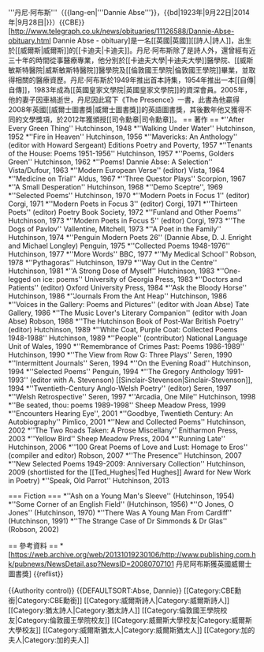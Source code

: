 '''丹尼·阿布斯'''（{{lang-en|'''Dannie Abse'''}}，{{bd|1923年|9月22日|2014年|9月28日|}}）{{CBE}}<ref>[http://www.telegraph.co.uk/news/obituaries/11126588/Dannie-Abse-obituary.html Dannie Abse - obituary]</ref>是一名[[英國|英國]][[詩人|詩人]]，出生於[[威爾斯|威爾斯]]的[[卡迪夫|卡迪夫]]。丹尼·阿布斯除了是詩人外，還曾經有近三十年的時間從事醫療專業，他分別於[[卡迪夫大學|卡迪夫大學]]醫學院、[[威斯敏斯特醫院|威斯敏斯特醫院]]醫學院及[[倫敦國王學院|倫敦國王學院]]畢業，並取得相關的醫療資歷。丹尼·阿布斯於1949年推出首本詩集，1954年推出一本[[自傳|自傳]]，1983年成為[[英國皇家文學院|英國皇家文學院]]的資深會員。2005年，他的妻子因車禍逝世，丹尼因此寫下《The Presence》一書，此書為他贏得2008年英國[[威爾士圖書獎|威爾士圖書獎]]的英語圖書獎，其後數年他又獲得不同的文學獎項，於2012年獲頒授[[司令勳章|司令勳章]]。
== 著作 ==
*''After Every Green Thing'' Hutchinson, 1948
*''Walking Under Water'' Hutchinson, 1952
*''Fire in Heaven'' Hutchinson, 1956
*''Mavericks: An Anthology'' (editor with Howard Sergeant) Editions Poetry and Poverty, 1957
*''Tenants of the House: Poems 1951-1956'' Hutchinson, 1957
*''Poems, Golders Green'' Hutchinson, 1962
*''Poems! Dannie Abse: A Selection'' Vista/Dufour, 1963
*''Modern European Verse'' (editor) Vista, 1964
*''Medicine on Trial'' Aldus, 1967
*''Three Questor Plays'' Scorpion, 1967
*''A Small Desperation'' Hutchinson, 1968
*''Demo Sceptre'', 1969
*''Selected Poems'' Hutchinson, 1970
*''Modern Poets in Focus 1'' (editor) Corgi, 1971
*''Modern Poets in Focus 3'' (editor) Corgi, 1971
*''Thirteen Poets'' (editor) Poetry Book Society, 1972
*''Funland and Other Poems'' Hutchinson, 1973
*''Modern Poets in Focus 5'' (editor) Corgi, 1973
*''The Dogs of Pavlov'' Vallentine, Mitchell, 1973
*''A Poet in the Family'' Hutchinson, 1974
*''Penguin Modern Poets 26'' (Dannie Abse, D. J. Enright and Michael Longley) Penguin, 1975
*''Collected Poems 1948-1976'' Hutchinson, 1977
*''More Words'' BBC, 1977
*''My Medical School'' Robson, 1978
*''Pythagoras'' Hutchinson, 1979
*''Way Out in the Centre'' Hutchinson, 1981
*''A Strong Dose of Myself'' Hutchinson, 1983
*''One-legged on ice: poems'' University of Georgia Press, 1983
*''Doctors and Patients'' (editor) Oxford University Press, 1984
*''Ask the Bloody Horse'' Hutchinson, 1986
*''Journals From the Ant Heap'' Hutchinson, 1986
*''Voices in the Gallery: Poems and Pictures'' (editor with Joan Abse) Tate Gallery, 1986
*''The Music Lover's Literary Companion'' (editor with Joan Abse) Robson, 1988
*''The Hutchinson Book of Post-War British Poetry'' (editor) Hutchinson, 1989
*''White Coat, Purple Coat: Collected Poems 1948-1988'' Hutchinson, 1989
*''People'' (contributor) National Language Unit of Wales, 1990
*''Remembrance of Crimes Past: Poems 1986-1989'' Hutchinson, 1990
*''The View from Row G: Three Plays'' Seren, 1990
*''Intermittent Journals'' Seren, 1994
*''On the Evening Road'' Hutchinson, 1994
*''Selected Poems'' Penguin, 1994
*''The Gregory Anthology 1991-1993'' (editor with A. Stevenson) [[Sinclair-Stevenson|Sinclair-Stevenson]], 1994
*''Twentieth-Century Anglo-Welsh Poetry'' (editor) Seren, 1997
*''Welsh Retrospective'' Seren, 1997
*''Arcadia, One Mile'' Hutchinson, 1998
*''Be seated, thou: poems 1989-1998'' Sheep Meadow Press, 1999
*''Encounters Hearing Eye'', 2001
*''Goodbye, Twentieth Century: An Autobiography'' Pimlico, 2001
*''New and Collected Poems'' Hutchinson, 2002
*''The Two Roads Taken: A Prose Miscellany'' Enitharmon Press, 2003
*''Yellow Bird'' Sheep Meadow Press, 2004
*''Running Late'' Hutchinson, 2006
*''100 Great Poems of Love and Lust: Homage to Eros'' (compiler and editor) Robson, 2007
*''The Presence'' Hutchinson, 2007
*''New Selected Poems 1949-2009: Anniversary Collection'' Hutchinson, 2009 (shortlisted for the [[Ted_Hughes|Ted Hughes]] Award for New Work in Poetry)
*''Speak, Old Parrot'' Hutchinson, 2013

=== Fiction ===
*''Ash on a Young Man's Sleeve'' (Hutchinson, 1954)
*''Some Corner of an English Field'' (Hutchinson, 1956)
*''O Jones, O Jones'' (Hutchinson, 1970)
*''There Was A Young Man From Cardiff'' (Hutchinson, 1991)
*''The Strange Case of Dr Simmonds & Dr Glas'' (Robson, 2002)

== 參考資料 ==
*[https://web.archive.org/web/20131019230106/http://www.publishing.com.hk/pubnews/NewsDetail.asp?NewsID=20080707101 丹尼阿布斯獲英國威爾士圖書獎]
{{reflist}}

{{Authority control}}
{{DEFAULTSORT:Abse, Dannie}}
[[Category:CBE勳銜|Category:CBE勳銜]]
[[Category:威爾斯詩人|Category:威爾斯詩人]]
[[Category:猶太詩人|Category:猶太詩人]]
[[Category:倫敦國王學院校友|Category:倫敦國王學院校友]]
[[Category:威爾斯大學校友|Category:威爾斯大學校友]]
[[Category:威爾斯猶太人|Category:威爾斯猶太人]]
[[Category:加的夫人|Category:加的夫人]]